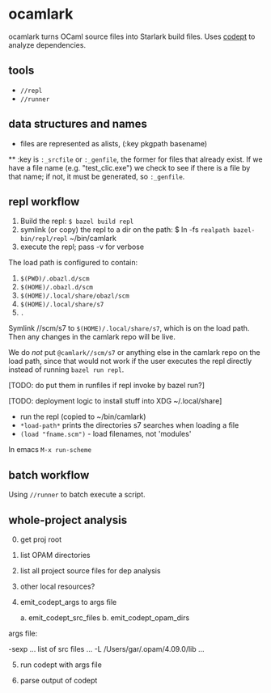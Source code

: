 # ocamlark
ocamlark turns OCaml source files into Starlark build files. Uses [codept](https://github.com/Octachron/codept) to analyze dependencies.

## tools

* `//repl`
* `//runner`

## data structures and names

* files are represented as alists, (:key pkgpath basename)

** :key is `:_srcfile` or `:_genfile`, the former for files that
already exist. If we have a file name (e.g. "test_clic.exe") we check
to see if there is a file by that name; if not, it must be generated,
so `:_genfile`.

## repl workflow

1. Build the repl: `$ bazel build repl`
2. symlink (or copy) the repl to a dir on the path:
   $ ln -fs `realpath bazel-bin/repl/repl` ~/bin/camlark
3. execute the repl; pass -v for verbose

The load path is configured to contain:

1. `$(PWD)/.obazl.d/scm`
2. `$(HOME)/.obazl.d/scm`
3. `$(HOME)/.local/share/obazl/scm`
4. `$(HOME)/.local/share/s7`
5. `.`

Symlink //scm/s7 to `$(HOME)/.local/share/s7`, which is on the load
path. Then any changes in the camlark repo will be live.

We do *not* put `@camlark//scm/s7` or anything else in the camlark
repo on the load path, since that would not work if the user executes
the repl directly instead of running `bazel run repl`.

[TODO: do put them in runfiles if repl invoke by bazel run?]

[TODO: deployment logic to install stuff into XDG ~/.local/share]

* run the repl (copied to ~/bin/camlark)
* `*load-path*` prints the directories s7 searches when loading a file
* `(load "fname.scm")` - load filenames, not 'modules'

In emacs `M-x run-scheme`



## batch workflow

Using `//runner` to batch execute a script.

## whole-project analysis

0. get proj root

1. list OPAM directories

2. list all project source files for dep analysis

3. other local resources?

4. emit_codept_args to args file

    a. emit_codept_src_files
    b. emit_codept_opam_dirs

args file:

-sexp
... list of src files ...
-L
/Users/gar/.opam/4.09.0/lib
...

5. run codept with args file

6. parse output of codept

